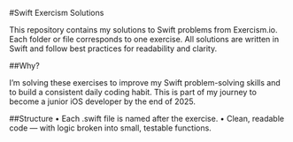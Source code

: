 #Swift Exercism Solutions

This repository contains my solutions to Swift problems from Exercism.io.
Each folder or file corresponds to one exercise. All solutions are written in Swift and follow best practices for readability and clarity.

##Why?

I’m solving these exercises to improve my Swift problem-solving skills and to build a consistent daily coding habit.
This is part of my journey to become a junior iOS developer by the end of 2025.

##Structure
	•	Each .swift file is named after the exercise.
	•	Clean, readable code — with logic broken into small, testable functions.
